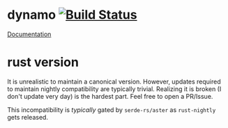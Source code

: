 dynamo [![Build Status](https://travis-ci.org/austin-suborbitals/dynamo.svg?branch=master)](https://travis-ci.org/austin-suborbitals/dynamo)
======

[Documentation](https://austin-suborbitals.github.io/dynamo/)

rust version
============

It is unrealistic to maintain a canonical version. However, updates required to maintain nightly compatibility are typically trivial.
Realizing it is broken (I don't update very day) is the hardest part. Feel free to open a PR/Issue.

This incompatibility is _typically_ gated by `serde-rs/aster` as `rust-nightly` gets released.

